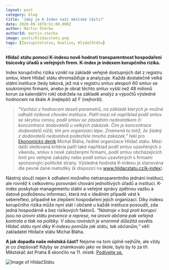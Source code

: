 ```yaml
---
layout: post
category: blog
title: 'Jaký je K-Index naší městské části?'
date: 2020-09-16T8:51:00.000Z
author: Martin Štěrba
authorId: martin.sterba
image: posts/hlidacstatu.png
tags: [Zastupitelstvo, Koalice, HlídačStátu]
---
```


**Hlídač státu pomocí K-indexu nově hodnotí transparentnost hospodaření tisícovky úřadů a veřejných firem. K-index je indexem korupčního rizika.**

Index korupčního rizika vznikl na základě veřejně dostupných dat z registru smluv, které Hlídač státu shromažďuje a analyzuje. Každá dostatečně velká státní instituce (tedy taková, jež má v registru smluv alespoň 60 smluv se soukromými firmami, anebo je obrat těchto smluv vyšší než 48 milionů korun za kalendářní rok) obdržela na základě analýz a výpočtů výsledné hodnocení na škále A (nejlepší) až F (nejhorší).

> *"Vychází z hodnocení deseti parametrů, na základě kterých je možné odhalit rizikové chování instituce. Patří mezi ně například podíl smluv se skrytou cenou, podíl smluv se zásadním nedostatkem či koncentrace dodavatelů u velkých zakázek. Čím je koncentrace dodavatelů nižší, tím pro organizaci lépe. Znamená to totiž, že žádný z dodavatelů nedostává podezřele mnoho zakázek,"* řekl pro [Ekonomický deník](https://ekonomickydenik.cz/hlidac-statu-pomoci-k-indexu-hodnoti-transparentnost-hospodareni-tisicovky-uradu-verejnych-firem/) Michal Bláha, ředitel organizace Hlídač státu. Mezi další sledovaná kritéria patří také například podíl smluv uzavřených o víkendu, smluv s nově založenými firmami, podíl smluv obcházejících limit pro veřejné zakázky nebo podíl smluv uzavřených s firmami sponzorující politické strany. Výsledná hodnota K-indexu je stanovena dle pevně dané metodiky (k dispozici na www.hlidacstatu.cz/k-index).

Nástroj slouží nejen k odhalení možného netransparentního jednání institucí, ale rovněž k celkovému porovnání chování jednotlivých úřadů a institucí. K-index poskytuje managementu státní a veřejné správy zpětnou vazbu a datově podloženou informaci, která má v ideálním případě vést k sebereflexi, případně ke zlepšení hospodaření jejich organizací. Díky indexu korupčního rizika může nyní stát i občané u každé instituce posoudit, zda jedná hospodárně a bez rizikových faktorů. *"Nástroje v boji proti korupci jsou na úrovni státu prevence a represe, na úrovni občana pak veřejná kontrola a tlak na politiky. V obou rovinách je enormně důležitá osvěta. Hlídač státu nyní díky K-indexu pomůže jak státu, tak občanům,”* věří zakladatel Hlídače státu Michal Bláha.

**A jak dopadla naše městská část?** Nejsme na tom úplně nejhůře, ale vždy je co zlepšovat! Kdyby se známkovalo jako ve škole, bylo by to za tři. Městskáč ást Praha 8 skončilo na 11. místě. [Podívejte se.](https://www.hlidacstatu.cz/kindex/zebricek/Mestske_casti_Prahy)

![Image of HlídačStátu](https://scontent-prg1-1.xx.fbcdn.net/v/t1.0-9/119561755_648966262488065_8210536853351273010_o.png?_nc_cat=103&_nc_sid=730e14&_nc_ohc=duH77ABz9egAX8uDmzi&_nc_ht=scontent-prg1-1.xx&oh=cde68d1a9a25386b434d70d5f38a980f&oe=5F89A2D5)
